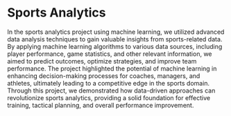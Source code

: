 
#  Sports Analytics


In the sports analytics project using machine learning, we utilized advanced data analysis techniques to gain valuable insights from sports-related data. By applying machine learning algorithms to various data sources, including player performance, game statistics, and other relevant information, we aimed to predict outcomes, optimize strategies, and improve team performance. The project highlighted the potential of machine learning in enhancing decision-making processes for coaches, managers, and athletes, ultimately leading to a competitive edge in the sports domain. Through this project, we demonstrated how data-driven approaches can revolutionize sports analytics, providing a solid foundation for effective training, tactical planning, and overall performance improvement.


